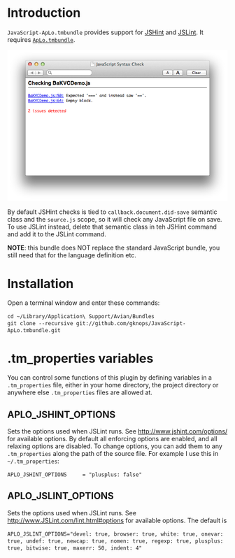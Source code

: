 # Introduction

`JavaScript-ApLo.tmbundle` provides support for [JSHint](https://github.com/gknops/jshint) and [JSLint](https://github.com/douglascrockford/JSLint). It requires [`ApLo.tmbundle`](https://github.com/gknops/aplo.tmbundle).

![JavaScript Syntax Check](https://github.com/gknops/JavaScript-ApLo.tmbundle/raw/master/JavaScriptSyntaxCheck.png)

By default JSHint checks is tied to `callback.document.did-save` semantic class and the `source.js` scope, so it will check any JavaScript file on save. To use JSLint instead, delete that semantic class in teh JSHint command and add it to the JSLint command.

**NOTE**: this bundle does NOT replace the standard JavaScript bundle, you still need that for the language definition etc.


# Installation

Open a terminal window and enter these commands:

	cd ~/Library/Application\ Support/Avian/Bundles
	git clone --recursive git://github.com/gknops/JavaScript-ApLo.tmbundle.git


# .tm_properties variables

You can control some functions of this plugin by defining variables in a `.tm_properties` file, either in your home directory, the project directory or anywhere else `.tm_properties` files are allowed at.


## APLO\_JSHINT\_OPTIONS

Sets the options used when JSLint runs. See <http://www.jshint.com/options/> for available options. By default all enforcing options are enabled, and all relaxing options are disabled. To change options, you can add them to any `.tm_properties` along the path of the source file. For example I use this in `~/.tm_properties`:

	APLO_JSHINT_OPTIONS		= "plusplus: false"


## APLO\_JSLINT\_OPTIONS

Sets the options used when JSLint runs. See <http://www.JSLint.com/lint.html#options> for available options. The default is

	APLO_JSLINT_OPTIONS="devel: true, browser: true, white: true, onevar: true, undef: true, newcap: true, nomen: true, regexp: true, plusplus: true, bitwise: true, maxerr: 50, indent: 4"

